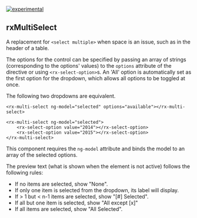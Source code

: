 [![experimental](http://badges.github.io/stability-badges/dist/experimental.svg)](http://github.com/badges/stability-badges)

## rxMultiSelect

A replacement for `<select multiple>` when space is an issue, such as in the header of a table.

The options for the control can be specified by passing an array of strings (corresponding to the options' values) to the `options` attribute of the directive or using `<rx-select-option>`s. An 'All' option is automatically set as the first option for the dropdown, which allows all options to be toggled at once.

The following two dropdowns are equivalent.
```
<rx-multi-select ng-model="selected" options="available"></rx-multi-select>

<rx-multi-select ng-model="selected">
    <rx-select-option value="2014"></rx-select-option>
    <rx-select-option value="2015"></rx-select-option>
</rx-multi-select>
```

This component requires the `ng-model` attribute and binds the model to an array of the selected options.

The preview text (what is shown when the element is not active) follows the following rules:
* If no items are selected, show "None".
* If only one item is selected from the dropdown, its label will display.
* If > 1 but < n-1 items are selected, show "[#] Selected".
* If all but one item is selected, show "All except [x]"
* If all items are selected, show "All Selected".